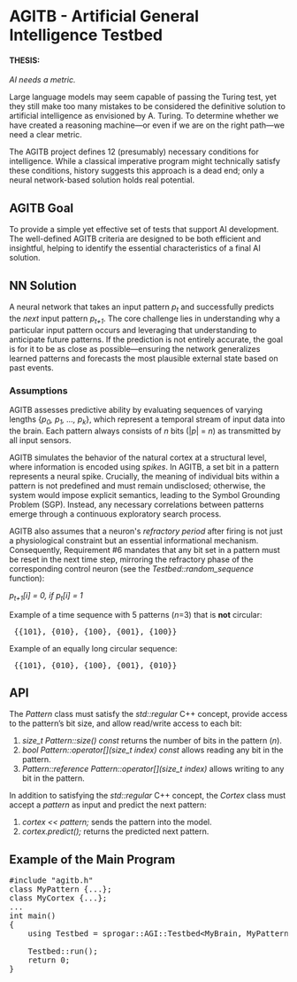 # AGITB - Artificial General Intelligence Testbed  

#### THESIS:  
  _AI needs a metric._  

Large language models may seem capable of passing the Turing test, yet they still make too many mistakes to be considered the definitive solution to artificial intelligence as envisioned by A. Turing. To determine whether we have created a reasoning machine—or even if we are on the right path—we need a clear metric.  

The AGITB project defines 12 (presumably) necessary conditions for intelligence. While a classical imperative program might technically satisfy these conditions, history suggests this approach is a dead end; only a neural network-based solution holds real potential.  

## AGITB Goal  
To provide a simple yet effective set of tests that support AI development. The well-defined AGITB criteria are designed to be both efficient and insightful, helping to identify the essential characteristics of a final AI solution.  

## NN Solution  
A neural network that takes an input pattern _p<sub>t</sub>_ and successfully predicts the *next* input pattern _p<sub>t+1</sub>_. The core challenge lies in understanding why a particular input pattern occurs and leveraging that understanding to anticipate future patterns. If the prediction is not entirely accurate, the goal is for it to be as close as possible—ensuring the network generalizes learned patterns and forecasts the most plausible external state based on past events.  

### Assumptions  
AGITB assesses predictive ability by evaluating sequences of varying lengths {_p<sub>0</sub>, p<sub>1</sub>, ..., p<sub>k</sub>_}, which represent a temporal stream of input data into the brain. Each pattern always consists of _n_ bits (|_p_| = _n_) as transmitted by all input sensors.

AGITB simulates the behavior of the natural cortex at a structural level, where information is encoded using _spikes_. In AGITB, a set bit in a pattern represents a neural spike. Crucially, the meaning of individual bits within a pattern is not predefined and must remain undisclosed; otherwise, the system would impose explicit semantics, leading to the Symbol Grounding Problem (SGP). Instead, any necessary correlations between patterns emerge through a continuous exploratory search process.  

AGITB also assumes that a neuron's _refractory period_ after firing is not just a physiological constraint but an essential informational mechanism. Consequently, Requirement #6 mandates that any bit set in a pattern must be reset in the next time step, mirroring the refractory phase of the corresponding control neuron (see the _Testbed::random_sequence_ function): 

_p<sub>t+1</sub>[i] = 0, if p<sub>t</sub>[i] = 1_  

Example of a time sequence with 5 patterns (_n_=3) that is **not** circular:  
<pre> {{101}, {010}, {100}, {001}, {100}} </pre>  
Example of an equally long circular sequence:  
<pre> {{101}, {010}, {100}, {001}, {010}} </pre>  

## API  
The _Pattern_ class must satisfy the _std::regular<Pattern>_ C++ concept, provide access to the pattern’s bit size, and allow read/write access to each bit:  
1. _size_t Pattern::size() const_ returns the number of bits in the pattern (_n_).  
2. _bool Pattern::operator[](size_t index) const_ allows reading any bit in the pattern.  
3. _Pattern::reference Pattern::operator[](size_t index)_ allows writing to any bit in the pattern.  

In addition to satisfying the _std::regular<Cortex>_ C++ concept, the _Cortex_ class must accept a _pattern_ as input and predict the next pattern:  
1. _cortex << pattern;_ sends the pattern into the model.  
2. _cortex.predict();_ returns the predicted next pattern.  

## Example of the Main Program  

<pre>
#include "agitb.h"
class MyPattern {...};
class MyCortex {...};
...
int main()
{
	using Testbed = sprogar::AGI::Testbed&lt;MyBrain, MyPattern, 500/*SimulatedInfinity&gt;;
	
	Testbed::run();
	return 0;
}
</pre>
